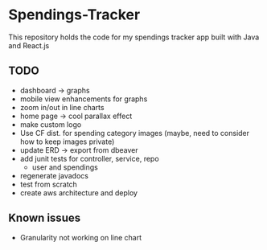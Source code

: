 # Spendings-Tracker

This repository holds the code for my spendings tracker app built with Java and React.js

## TODO
- dashboard -> graphs
- mobile view enhancements for graphs
- zoom in/out in line charts
- home page -> cool parallax effect
- make custom logo
- Use CF dist. for spending category images (maybe, need to consider how to keep images private)
- update ERD -> export from dbeaver
- add junit tests for controller, service, repo
  - user and spendings
- regenerate javadocs
- test from scratch
- create aws architecture and deploy

## Known issues
- Granularity not working on line chart

